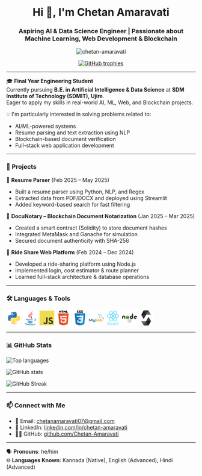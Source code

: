 <h1 align="center">Hi 👋, I'm Chetan Amaravati</h1>
<h3 align="center">Aspiring AI & Data Science Engineer | Passionate about Machine Learning, Web Development & Blockchain</h3>

<p align="center">
  <img src="https://komarev.com/ghpvc/?username=chetan-amaravati&label=Profile%20views&color=0e75b6&style=flat" alt="chetan-amaravati" />
</p>

<p align="center">
  <a href="https://github.com/Chetan-Amaravati">
    <img src="https://github-profile-trophy.vercel.app/?username=chetan-amaravati&theme=algolia" alt="GitHub trophies" />
  </a>
</p>

---

🎓 **Final Year Engineering Student**  
Currently pursuing **B.E. in Artificial Intelligence & Data Science** at **SDM Institute of Technology (SDMIT), Ujire**.  
Eager to apply my skills in real-world AI, ML, Web, and Blockchain projects.

💡 I'm particularly interested in solving problems related to:  
- AI/ML-powered systems  
- Resume parsing and text extraction using NLP  
- Blockchain-based document verification  
- Full-stack web application development  

---

### 💼 Projects

🚀 **Resume Parser** (Feb 2025 – May 2025)  
- Built a resume parser using Python, NLP, and Regex  
- Extracted data from PDF/DOCX and deployed using Streamlit  
- Added keyword-based search for fast filtering  

🔐 **DocuNotary – Blockchain Document Notarization** (Jan 2025 – Mar 2025)  
- Created a smart contract (Solidity) to store document hashes  
- Integrated MetaMask and Ganache for simulation  
- Secured document authenticity with SHA-256  

🚗 **Ride Share Web Platform** (Feb 2024 – Dec 2024)  
- Developed a ride-sharing platform using Node.js  
- Implemented login, cost estimator & route planner  
- Learned full-stack architecture & database operations  

---

### 🛠️ Languages & Tools

<p align="left">
  <img src="https://raw.githubusercontent.com/devicons/devicon/master/icons/python/python-original.svg" alt="Python" width="40" height="40"/> 
  <img src="https://raw.githubusercontent.com/devicons/devicon/master/icons/java/java-original.svg" alt="Java" width="40" height="40"/>
  <img src="https://raw.githubusercontent.com/devicons/devicon/master/icons/javascript/javascript-original.svg" alt="JavaScript" width="40" height="40"/>
  <img src="https://raw.githubusercontent.com/devicons/devicon/master/icons/html5/html5-original-wordmark.svg" alt="HTML" width="40" height="40"/>
  <img src="https://raw.githubusercontent.com/devicons/devicon/master/icons/css3/css3-original-wordmark.svg" alt="CSS" width="40" height="40"/>
  <img src="https://raw.githubusercontent.com/devicons/devicon/master/icons/mysql/mysql-original-wordmark.svg" alt="MySQL" width="40" height="40"/>
  <img src="https://raw.githubusercontent.com/devicons/devicon/master/icons/react/react-original-wordmark.svg" alt="React" width="40" height="40"/>
  <img src="https://raw.githubusercontent.com/devicons/devicon/master/icons/nodejs/nodejs-original-wordmark.svg" alt="Node.js" width="40" height="40"/>
  <img src="https://raw.githubusercontent.com/devicons/devicon/master/icons/solidity/solidity-original.svg" alt="Solidity" width="40" height="40"/>
</p>

---

### 📊 GitHub Stats

<p align="left">
  <img src="https://github-readme-stats.vercel.app/api/top-langs/?username=chetan-amaravati&layout=compact&theme=radical" alt="Top languages" />
</p>

<p align="left">
  <img src="https://github-readme-stats.vercel.app/api?username=chetan-amaravati&show_icons=true&theme=radical" alt="GitHub stats" />
</p>

<p align="left">
  <img src="https://github-readme-streak-stats.herokuapp.com/?user=chetan-amaravati&theme=radical" alt="GitHub Streak" />
</p>

---

### 📫 Connect with Me

- 📧 Email: [chetanamaravati07@gmail.com](mailto:chetanamaravati07@gmail.com)  
- 💼 LinkedIn: [linkedin.com/in/chetan-amaravati](https://linkedin.com/in/chetan-amaravati)  
- 👨‍💻 GitHub: [github.com/Chetan-Amaravati](https://github.com/Chetan-Amaravati)  

---

🗣️ **Pronouns**: he/him  
🌐 **Languages Known**: Kannada (Native), English (Advanced), Hindi (Advanced)
